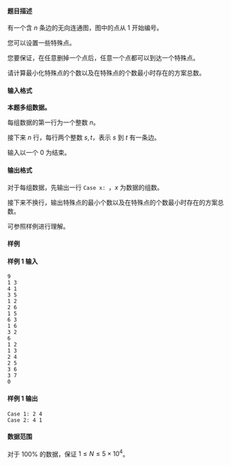 #### 题目描述
有一个含 $n$ 条边的无向连通图，图中的点从 $1$ 开始编号。

您可以设置一些特殊点。

您要保证，在任意删掉一个点后，任意一个点都可以到达一个特殊点。

请计算最小化特殊点的个数以及在特殊点的个数最小时存在的方案总数。
#### 输入格式
**本题多组数据。**

每组数据的第一行为一个整数 $n$。

接下来 $n$ 行，每行两个整数 $s,t$，表示 $s$ 到 $t$ 有一条边。

输入以一个 $0$ 为结束。
#### 输出格式
对于每组数据，先输出一行 `Case x: `，$x$ 为数据的组数。

接下来不换行，输出特殊点的最小个数以及在特殊点的个数最小时存在的方案总数。

可参照样例进行理解。
#### 样例
#### 样例 1 输入
```
9
1 3
4 1
3 5
1 2
2 6
1 5
6 3
1 6
3 2
6
1 2
1 3
2 4
2 5
3 6
3 7
0
```
#### 样例 1 输出
```
Case 1: 2 4
Case 2: 4 1
```
#### 数据范围
对于 $100\%$ 的数据，保证 $1\le N\le 5\times 10^4$。
